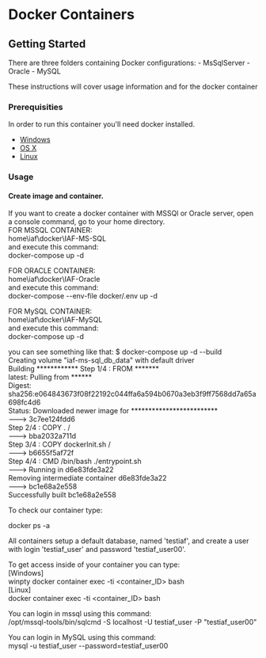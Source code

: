 # Docker Containers 

## Getting Started

There are three folders containing Docker configurations:
    - MsSqlServer
    - Oracle
    - MySQL

These instructions will cover usage information and for the docker container 

### Prerequisities

In order to run this container you'll need docker installed.

* [Windows](https://docs.docker.com/windows/started)
* [OS X](https://docs.docker.com/mac/started/)
* [Linux](https://docs.docker.com/linux/started/)

### Usage

#### Create image and container.

If you want to create a docker container with MSSQl or Oracle server, open a console command, go to your home directory. \
FOR MSSQL CONTAINER: \
home\iaf\docker\IAF-MS-SQL \
and execute this command: \
docker-compose up -d

FOR ORACLE CONTAINER: \
home\iaf\docker\IAF-Oracle \
and execute this command: \
docker-compose --env-file docker/.env up -d

FOR MySQL CONTAINER: \
home\iaf\docker\IAF-MySQL \
and execute this command: \
docker-compose up -d

you can see something like that:
$ docker-compose up -d --build \
Creating volume "iaf-ms-sql_db_data" with default driver \
Building ************
Step 1/4 : FROM *******  \
latest: Pulling from ******  \
Digest: sha256:e064843673f08f22192c044ffa6a594b0670a3eb3f9ff7568dd7a65a698fc4d6  \
Status: Downloaded newer image for *************************  \
 ---> 3c7ee124fdd6  \
Step 2/4 : COPY . /  \
 ---> bba2032a711d  \
Step 3/4 : COPY dockerInit.sh /  \
 ---> b6655f5af72f  \
Step 4/4 : CMD /bin/bash ./entrypoint.sh  \
 ---> Running in d6e83fde3a22  \
Removing intermediate container d6e83fde3a22  \
 ---> bc1e68a2e558  \
Successfully built bc1e68a2e558 

To check our container type: 

docker ps -a

All containers setup a default database, named 'testiaf', and create a user 
with login 'testiaf_user' and password 'testiaf_user00'.

To get access inside of your container you can type: \
[Windows] \
winpty docker container exec -ti <container_ID> bash  \
[Linux] \
docker container exec -ti <container_ID> bash 

You can login in mssql using this command: \
/opt/mssql-tools/bin/sqlcmd -S localhost -U testiaf_user -P "testiaf_user00"

You can login in MySQL using this command: \
mysql -u testiaf_user --password=testiaf_user00